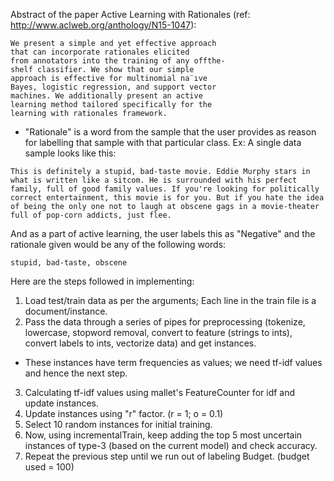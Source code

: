 Abstract of the paper Active Learning with Rationales (ref: http://www.aclweb.org/anthology/N15-1047):
```
We present a simple and yet effective approach
that can incorporate rationales elicited
from annotators into the training of any offthe-
shelf classifier. We show that our simple
approach is effective for multinomial na¨ıve
Bayes, logistic regression, and support vector
machines. We additionally present an active
learning method tailored specifically for the
learning with rationales framework.
```
* "Rationale" is a word from the sample that the user provides as reason for labelling that sample with that particular class.
Ex: A single data sample looks like this:
```
This is definitely a stupid, bad-taste movie. Eddie Murphy stars in what is written like a sitcom. He is surrounded with his perfect family, full of good family values. If you're looking for politically correct entertainment, this movie is for you. But if you hate the idea of being the only one not to laugh at obscene gags in a movie-theater full of pop-corn addicts, just flee.
```
And as a part of active learning, the user labels this as "Negative" and the rationale given would be any of the following words:
```
stupid, bad-taste, obscene
```

Here are the steps followed in implementing:

1) Load test/train data as per the arguments; Each line in the train file is a document/instance.  
2) Pass the data through a series of pipes for preprocessing (tokenize, lowercase, stopword removal, convert to feature (strings to ints), convert labels to ints, vectorize data) and get instances.
 - These instances have term frequencies as values; we need tf-idf values and hence the next step.  
3) Calculating tf-idf values using mallet's FeatureCounter for idf and update instances.  
4) Update instances using "r" factor. (r = 1; o = 0.1)  
5) Select 10 random instances for initial training.  
6) Now, using incrementalTrain, keep adding the top 5 most uncertain instances of type-3 (based on the current model) and check accuracy.  
7) Repeat the previous step until we run out of labeling Budget. (budget used = 100)  